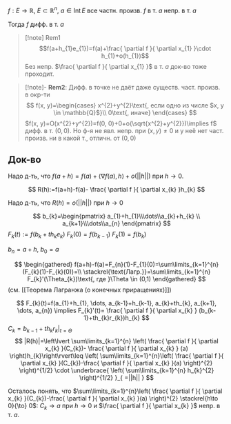 $f:E\to \mathbb{R},\ E\subset \mathbb{R}^{n},\ a \in \mathrm{Int}\,E$
все частн. произв. $f$ в т. $a$ непр. в т. $a$

Тогда $f$ дифф. в т. $a$

>[!note] Rem1
>$$f(a+h_{1}e_{1})=f(a)+\frac{ \partial f }{ \partial x_{1} }\cdot h_{1}+o(h_{1})$$
>Без непр. $\frac{ \partial f }{ \partial x_{1} }$ в т. $a$ док-во тоже проходит.

>[!note]- **Rem2**: Дифф. в точке не даёт даже существ. част. произв. в окр-ти 
> $$
> f(x, y)=\begin{cases}
> x^{2}+y^{2}\text{, если одно из числе $x, y \in \mathbb{Q}$}\\
> 0\text{, иначе}
> \end{cases}
> $$
> $f(x, y)=O(x^{2}+y^{2})=f(0, 0)+0+o(\sqrt{x^{2}+y^{2}})\implies f$ дифф. в т. $(0, 0)$. Но ф-я не явл. непр. при $(x, y)\neq 0$ и у неё нет част. произв. ни в какой т., отличн. от $(0, 0)$
## Док-во

Надо д-ть, что $f(a+h)=f(a)+\langle \nabla f(a), h \rangle+o(||h||)$ при $h\to 0$.

$$
R(h):=f(a+h)-f(a)- \frac{ \partial f }{ \partial x_{k} }h_{k} 
$$

Надо д-ть, что $R(h)=o(||h||)$ при $h\to 0$

$$
b_{k}=\begin{pmatrix}
a_{1}+h_{1}\\\dots\\a_{k}+h_{k} \\ a_{k+1}\\\dots\\a_{n}
\end{pmatrix}
$$
$F_{k}(t):=f(b_{k}+th_{k}e_{k})$
$F_{k}(0)=f(b_{k-1})$
$F_{k}(1)=f(b_{k})$

$b_{n}=a+h,\ b_{0}=a$

$$
\begin{gathered}
f(a+h)-f(a)=F_{n}(1)-F_{1}(0)=\sum\limits_{k=1}^{n} (F_{k}(1)-F_{k}(0))=\\
\stackrel{\text{Лагр.}}=\sum\limits_{k=1}^{n} F_{k}'(\Theta_{k})\text{, где }\Theta \in (0,1)
\end{gathered}
$$
(см. [[Теорема Лагранжа (о конечных приращениях)]])

$$
F_{k}(t)=f(a_{1}+h_{1}, \dots, a_{k-1}+h_{k-1}, a_{k}+th_{k}, a_{k+1}, \dots, a_{n}) \implies F_{k}'(t)= \frac{ \partial f }{ \partial x_{k} } (b_{k-1}+th_{k}r_{k})h_{k}
$$
$C_{k}=b_{k-1}+th_{k}r_{k}\bigg|_{t=\Theta}^{}$
$$
|R(h)|=\left\lvert \sum\limits_{k=1}^{n} \left( \frac{ \partial f }{ \partial x_{k} }(C_{k})- \frac{ \partial f }{ \partial x_{k} } (a) \right)h_{k}\right\rvert\leq \left( \sum\limits_{k=1}^{n}\left( \frac{ \partial f }{ \partial x_{k} }(C_{k})-\frac{ \partial f }{ \partial x_{k} }(a)   \right)^{2} \right)^{1/2} \cdot \underbrace{ \left( \sum\limits_{k=1}^{n} h_{k}^{2} \right)^{1/2} }_{ =||h|| }
$$

Осталось понять, что $\sum\limits_{k=1}^{n}\left( \frac{ \partial f }{ \partial x_{k} }(C_{k})-\frac{ \partial f }{ \partial x_{k} }(a) \right)^{2} \stackrel{h\to 0}{\to} 0$: $C_{k}\to a$ при $h\to 0$ и $\frac{ \partial f }{ \partial x_{k} }$ непр. в т. $a$.
